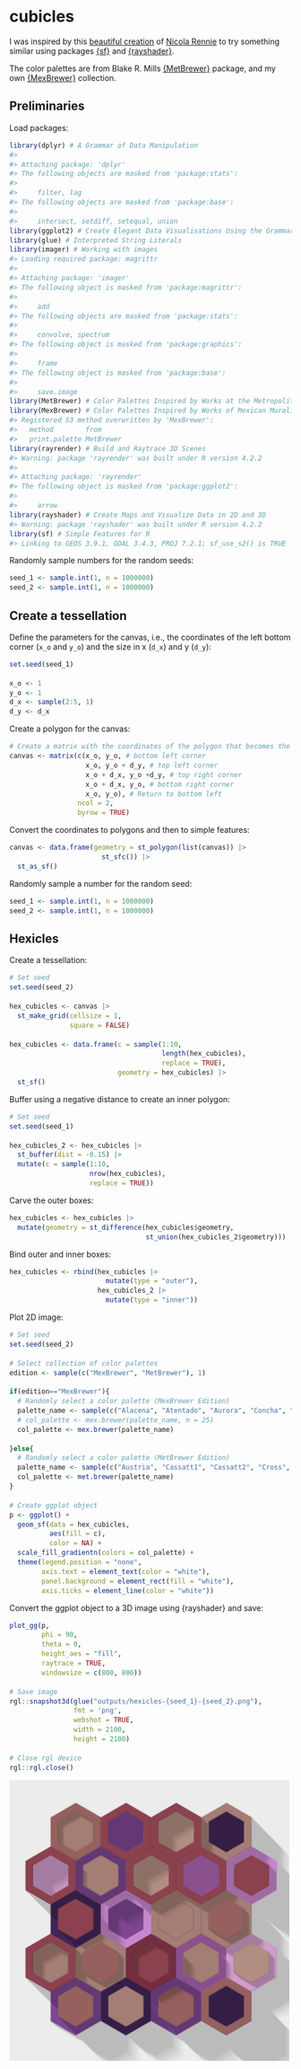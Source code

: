 
<!-- README.md is generated from README.Rmd. Please edit that file -->

# cubicles

<!-- badges: start -->
<!-- badges: end -->

I was inspired by this [beautiful
creation](https://mastodon.online/@nrennie@fosstodon.org/109389979155033662)
of [Nicola Rennie](https://mastodon.online/@nrennie@fosstodon.org) to
try something similar using packages
[{sf}](https://r-spatial.github.io/sf/) and
[{rayshader}](https://www.rayshader.com/).

The color palettes are from Blake R. Mills
[{MetBrewer}](https://github.com/BlakeRMills/MetBrewer) package, and my
own [{MexBrewer}](https://paezha.github.io/MexBrewer/) collection.

## Preliminaries

Load packages:

``` r
library(dplyr) # A Grammar of Data Manipulation
#> 
#> Attaching package: 'dplyr'
#> The following objects are masked from 'package:stats':
#> 
#>     filter, lag
#> The following objects are masked from 'package:base':
#> 
#>     intersect, setdiff, setequal, union
library(ggplot2) # Create Elegant Data Visualisations Using the Grammar of Graphics
library(glue) # Interpreted String Literals
library(imager) # Working with images
#> Loading required package: magrittr
#> 
#> Attaching package: 'imager'
#> The following object is masked from 'package:magrittr':
#> 
#>     add
#> The following objects are masked from 'package:stats':
#> 
#>     convolve, spectrum
#> The following object is masked from 'package:graphics':
#> 
#>     frame
#> The following object is masked from 'package:base':
#> 
#>     save.image
library(MetBrewer) # Color Palettes Inspired by Works at the Metropolitan Museum of Art
library(MexBrewer) # Color Palettes Inspired by Works of Mexican Muralists
#> Registered S3 method overwritten by 'MexBrewer':
#>   method        from     
#>   print.palette MetBrewer
library(rayrender) # Build and Raytrace 3D Scenes
#> Warning: package 'rayrender' was built under R version 4.2.2
#> 
#> Attaching package: 'rayrender'
#> The following object is masked from 'package:ggplot2':
#> 
#>     arrow
library(rayshader) # Create Maps and Visualize Data in 2D and 3D
#> Warning: package 'rayshader' was built under R version 4.2.2
library(sf) # Simple Features for R
#> Linking to GEOS 3.9.1, GDAL 3.4.3, PROJ 7.2.1; sf_use_s2() is TRUE
```

Randomly sample numbers for the random seeds:

``` r
seed_1 <- sample.int(1, n = 1000000)
seed_2 <- sample.int(1, n = 1000000)
```

## Create a tessellation

Define the parameters for the canvas, i.e., the coordinates of the left
bottom corner (`x_o` and `y_o`) and the size in x (`d_x`) and y (`d_y`):

``` r
set.seed(seed_1)

x_o <- 1
y_o <- 1
d_x <- sample(2:5, 1)
d_y <- d_x
```

Create a polygon for the canvas:

``` r
# Create a matrix with the coordinates of the polygon that becomes the canvas
canvas <- matrix(c(x_o, y_o, # bottom left corner
                   x_o, y_o + d_y, # top left corner
                   x_o + d_x, y_o +d_y, # top right corner 
                   x_o + d_x, y_o, # bottom right corner
                   x_o, y_o), # Return to bottom left
                 ncol = 2,
                 byrow = TRUE)
```

Convert the coordinates to polygons and then to simple features:

``` r
canvas <- data.frame(geometry = st_polygon(list(canvas)) |> 
                       st_sfc()) |> 
  st_as_sf()
```

Randomly sample a number for the random seed:

``` r
seed_1 <- sample.int(1, n = 1000000)
seed_2 <- sample.int(1, n = 1000000)
```

## Hexicles

Create a tessellation:

``` r
# Set seed
set.seed(seed_2)

hex_cubicles <- canvas |>
  st_make_grid(cellsize = 1,
               square = FALSE)

hex_cubicles <- data.frame(c = sample(1:10, 
                                      length(hex_cubicles), 
                                      replace = TRUE),
                           geometry = hex_cubicles) |>
  st_sf()
```

Buffer using a negative distance to create an inner polygon:

``` r
# Set seed
set.seed(seed_1)

hex_cubicles_2 <- hex_cubicles |>
  st_buffer(dist = -0.15) |>
  mutate(c = sample(1:10, 
                    nrow(hex_cubicles), 
                    replace = TRUE))
```

Carve the outer boxes:

``` r
hex_cubicles <- hex_cubicles |>
  mutate(geometry = st_difference(hex_cubicles$geometry,
                                  st_union(hex_cubicles_2$geometry)))
```

Bind outer and inner boxes:

``` r
hex_cubicles <- rbind(hex_cubicles |>
                        mutate(type = "outer"),
                      hex_cubicles_2 |>
                        mutate(type = "inner"))
```

Plot 2D image:

``` r
# Set seed
set.seed(seed_2)

# Select collection of color palettes
edition <- sample(c("MexBrewer", "MetBrewer"), 1)

if(edition=="MexBrewer"){
  # Randomly select a color palette (MexBrewer Edition)
  palette_name <- sample(c("Alacena", "Atentado", "Aurora", "Concha", "Frida", "Revolucion", "Ronda", "Tierra"), 1)
  # col_palette <- mex.brewer(palette_name, n = 25)
  col_palette <- mex.brewer(palette_name)
  
}else{
  # Randomly select a color palette (MetBrewer Edition)
  palette_name <- sample(c("Austria", "Cassatt1", "Cassatt2", "Cross", "Degas", "Derain", "Egypt", "Gauguin", "Greek", "Hiroshige", "Hokusai1", "Hokusai2", "Hokusai3", "Homer1", "Homer2", "Ingres", "Isfahan1", "Isfahan2", "Juarez", "Klimt", "Lakota", "Manet", "Monet", "Moreau", "Morgenstern", "Nattier", "Navajo", "NewKingdom", "Nizami", "OKeeffe1", "OKeeffe2", "Peru1", "Peru2", "Pillement", "Pissaro", "Redon", "Renoir", "Robert", "Signac", "Stevens", "Tara", "Thomas", "Tiepolo", "Troy", "Tsimshian", "VanGogh1", "VanGogh2", 'VanGogh3', "Veronese", "Wissing"), 1)
  col_palette <- met.brewer(palette_name)
}

# Create ggplot object
p <- ggplot() +
  geom_sf(data = hex_cubicles,
          aes(fill = c),
          color = NA) +
  scale_fill_gradientn(colors = col_palette) +
  theme(legend.position = "none",
        axis.text = element_text(color = "white"),
        panel.background = element_rect(fill = "white"),
        axis.ticks = element_line(color = "white"))
```

Convert the ggplot object to a 3D image using {rayshader} and save:

``` r
plot_gg(p,
        phi = 90,
        theta = 0,
        height_aes = "fill",
        raytrace = TRUE,
        windowsize = c(800, 800))

# Save image
rgl::snapshot3d(glue("outputs/hexicles-{seed_1}-{seed_2}.png"),
                fmt = 'png',
                webshot = TRUE,
                width = 2100,
                height = 2100)

# Close rgl device
rgl::rgl.close()
```

<img src="outputs/hexicles-33538-217703.png" width="500px" />
